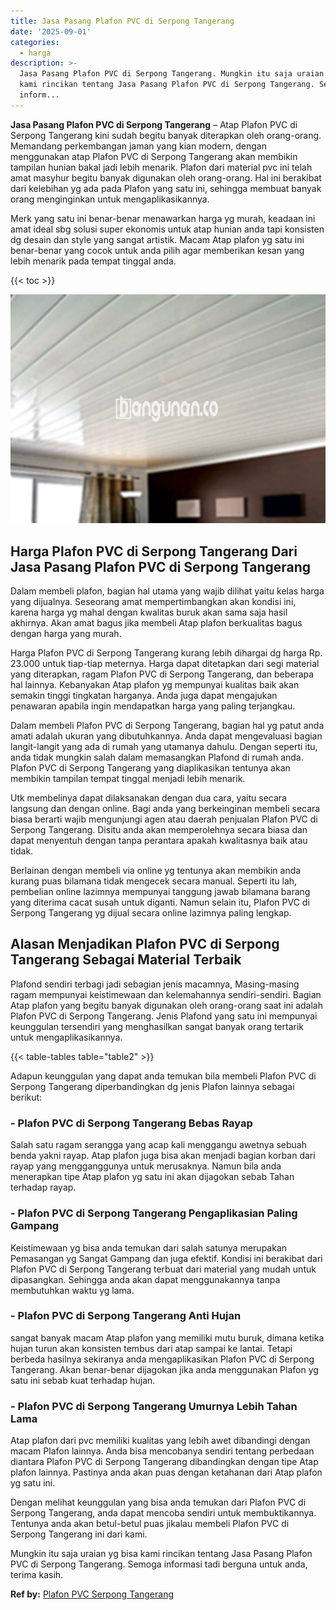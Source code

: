 ```yaml
---
title: Jasa Pasang Plafon PVC di Serpong Tangerang
date: '2025-09-01'
categories:
  - harga
description: >-
  Jasa Pasang Plafon PVC di Serpong Tangerang. Mungkin itu saja uraian yg bisa
  kami rincikan tentang Jasa Pasang Plafon PVC di Serpong Tangerang. Semoga
  inform...
---
```


**Jasa Pasang Plafon PVC di Serpong Tangerang** – Atap Plafon PVC di Serpong Tangerang kini sudah begitu banyak diterapkan oleh orang-orang. Memandang perkembangan jaman yang kian modern, dengan menggunakan atap Plafon PVC di Serpong Tangerang akan membikin tampilan hunian bakal jadi lebih menarik. Plafon dari material pvc ini telah amat masyhur begitu banyak digunakan oleh orang-orang. Hal ini berakibat dari kelebihan yg ada pada Plafon yang satu ini, sehingga membuat banyak orang menginginkan untuk mengaplikasikannya.

Merk yang satu ini benar-benar menawarkan harga yg murah, keadaan ini amat ideal sbg solusi super ekonomis untuk atap hunian anda tapi konsisten dg desain dan style yang sangat artistik. Macam Atap plafon yg satu ini benar-benar yang cocok untuk anda pilih agar memberikan kesan yang lebih menarik pada tempat tinggal anda.

{{< toc >}}

![Jasa Pasang Plafon PVC di Serpong Tangerang](/images/flafond-pvc-murah08.png)

## Harga Plafon PVC di Serpong Tangerang Dari Jasa Pasang Plafon PVC di Serpong Tangerang

Dalam membeli plafon, bagian hal utama yang wajib dilihat yaitu kelas harga yang dijualnya. Seseorang amat mempertimbangkan akan kondisi ini, karena harga yg mahal dengan kwalitas buruk akan sama saja hasil akhirnya. Akan amat bagus jika membeli Atap plafon berkualitas bagus dengan harga yang murah.

Harga Plafon PVC di Serpong Tangerang kurang lebih dihargai dg harga Rp. 23.000 untuk tiap-tiap meternya. Harga dapat ditetapkan dari segi material yang diterapkan, ragam Plafon PVC di Serpong Tangerang, dan beberapa hal lainnya. Kebanyakan Atap plafon yg mempunyai kualitas baik akan semakin tinggi tingkatan harganya. Anda juga dapat mengajukan penawaran apabila ingin mendapatkan harga yang paling terjangkau.

Dalam membeli Plafon PVC di Serpong Tangerang, bagian hal yg patut anda amati adalah ukuran yang dibutuhkannya. Anda dapat mengevaluasi bagian langit-langit yang ada di rumah yang utamanya dahulu. Dengan seperti itu, anda tidak mungkin salah dalam memasangkan Plafond di rumah anda. Plafon PVC di Serpong Tangerang yang diaplikasikan tentunya akan membikin tampilan tempat tinggal menjadi lebih menarik.

Utk membelinya dapat dilaksanakan dengan dua cara, yaitu secara langsung dan dengan online. Bagi anda yang berkeinginan membeli secara biasa berarti wajib mengunjungi agen atau daerah penjualan Plafon PVC di Serpong Tangerang. Disitu anda akan memperolehnya secara biasa dan dapat menyentuh dengan tanpa perantara apakah kwalitasnya baik atau tidak.

Berlainan dengan membeli via online yg tentunya akan membikin anda kurang puas bilamana tidak mengecek secara manual. Seperti itu lah, pembelian online lazimnya mempunyai tanggung jawab bilamana barang yang diterima cacat susah untuk diganti. Namun selain itu, Plafon PVC di Serpong Tangerang yg dijual secara online lazimnya paling lengkap.

## Alasan Menjadikan Plafon PVC di Serpong Tangerang Sebagai Material Terbaik

Plafond sendiri terbagi jadi sebagian jenis macamnya, Masing-masing ragam mempunyai keistimewaan dan kelemahannya sendiri-sendiri. Bagian Atap plafon yang begitu banyak digunakan oleh orang-orang saat ini adalah Plafon PVC di Serpong Tangerang. Jenis Plafond yang satu ini mempunyai keunggulan tersendiri yang menghasilkan sangat banyak orang tertarik untuk mengaplikasikannya.

{{< table-tables table="table2" >}}

Adapun keunggulan yang dapat anda temukan bila membeli Plafon PVC di Serpong Tangerang diperbandingkan dg jenis Plafon lainnya sebagai berikut:

### \- Plafon PVC di Serpong Tangerang Bebas Rayap

Salah satu ragam serangga yang acap kali menggangu awetnya sebuah benda yakni rayap. Atap plafon juga bisa akan menjadi bagian korban dari rayap yang mengganggunya untuk merusaknya. Namun bila anda menerapkan tipe Atap plafon yg satu ini akan dijagokan sebab Tahan terhadap rayap.

### \- Plafon PVC di Serpong Tangerang Pengaplikasian Paling Gampang

Keistimewaan yg bisa anda temukan dari salah satunya merupakan Pemasangan yg Sangat Gampang dan juga efektif. Kondisi ini berakibat dari Plafon PVC di Serpong Tangerang terbuat dari material yang mudah untuk dipasangkan. Sehingga anda akan dapat menggunakannya tanpa membutuhkan waktu yg lama.

### \- Plafon PVC di Serpong Tangerang Anti Hujan

sangat banyak macam Atap plafon yang memiliki mutu buruk, dimana ketika hujan turun akan konsisten tembus dari atap sampai ke lantai. Tetapi berbeda hasilnya sekiranya anda mengaplikasikan Plafon PVC di Serpong Tangerang. Akan benar-benar dijagokan jika anda menggunakan Plafon yg satu ini sebab kuat terhadap hujan.

### \- Plafon PVC di Serpong Tangerang Umurnya Lebih Tahan Lama

Atap plafon dari pvc memiliki kualitas yang lebih awet dibandingi dengan macam Plafon lainnya. Anda bisa mencobanya sendiri tentang perbedaan diantara Plafon PVC di Serpong Tangerang dibandingkan dengan tipe Atap plafon lainnya. Pastinya anda akan puas dengan ketahanan dari Atap plafon yg satu ini.

Dengan melihat keunggulan yang bisa anda temukan dari Plafon PVC di Serpong Tangerang, anda dapat mencoba sendiri untuk membuktikannya. Tentunya anda akan betul-betul puas jikalau membeli Plafon PVC di Serpong Tangerang ini dari kami.

Mungkin itu saja uraian yg bisa kami rincikan tentang Jasa Pasang Plafon PVC di Serpong Tangerang. Semoga informasi tadi berguna untuk anda, terima kasih.

**Ref by:** [Plafon PVC Serpong Tangerang](https://id.wikipedia.org/wiki/Plafon)
